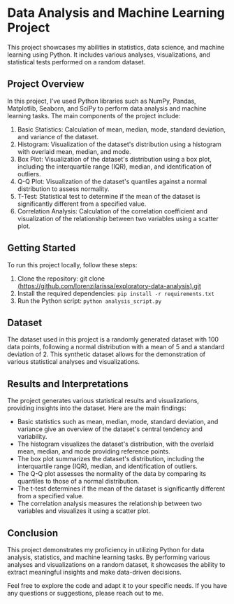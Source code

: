 # Data Analysis and Machine Learning Project

This project showcases my abilities in statistics, data science, and machine learning using Python. It includes various analyses, visualizations, and statistical tests performed on a random dataset.

## Project Overview

In this project, I've used Python libraries such as NumPy, Pandas, Matplotlib, Seaborn, and SciPy to perform data analysis and machine learning tasks. The main components of the project include:

1. Basic Statistics: Calculation of mean, median, mode, standard deviation, and variance of the dataset.
2. Histogram: Visualization of the dataset's distribution using a histogram with overlaid mean, median, and mode.
3. Box Plot: Visualization of the dataset's distribution using a box plot, including the interquartile range (IQR), median, and identification of outliers.
4. Q-Q Plot: Visualization of the dataset's quantiles against a normal distribution to assess normality.
5. T-Test: Statistical test to determine if the mean of the dataset is significantly different from a specified value.
6. Correlation Analysis: Calculation of the correlation coefficient and visualization of the relationship between two variables using a scatter plot.

## Getting Started

To run this project locally, follow these steps:

1. Clone the repository: git clone [(https://github.com/lorenzilarissa/exploratory-data-analysis).git](https://github.com/lorenzilarissa/nltk-sentiment-analysis/)
2. Install the required dependencies: `pip install -r requirements.txt`
3. Run the Python script: `python analysis_script.py`

## Dataset

The dataset used in this project is a randomly generated dataset with 100 data points, following a normal distribution with a mean of 5 and a standard deviation of 2. This synthetic dataset allows for the demonstration of various statistical analyses and visualizations.

## Results and Interpretations

The project generates various statistical results and visualizations, providing insights into the dataset. Here are the main findings:

- Basic statistics such as mean, median, mode, standard deviation, and variance give an overview of the dataset's central tendency and variability.
- The histogram visualizes the dataset's distribution, with the overlaid mean, median, and mode providing reference points.
- The box plot summarizes the dataset's distribution, including the interquartile range (IQR), median, and identification of outliers.
- The Q-Q plot assesses the normality of the data by comparing its quantiles to those of a normal distribution.
- The t-test determines if the mean of the dataset is significantly different from a specified value.
- The correlation analysis measures the relationship between two variables and visualizes it using a scatter plot.

## Conclusion

This project demonstrates my proficiency in utilizing Python for data analysis, statistics, and machine learning tasks. By performing various analyses and visualizations on a random dataset, it showcases the ability to extract meaningful insights and make data-driven decisions.

Feel free to explore the code and adapt it to your specific needs. If you have any questions or suggestions, please reach out to me.
